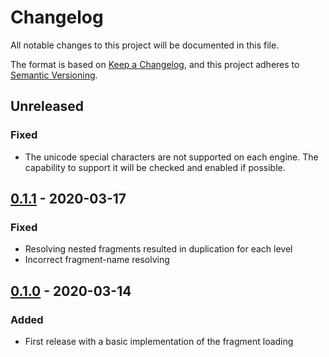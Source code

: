 # Changelog
All notable changes to this project will be documented in this file.

The format is based on [Keep a Changelog](https://keepachangelog.com/en/1.0.0/),
and this project adheres to [Semantic Versioning](https://semver.org/spec/v2.0.0.html).

## Unreleased

### Fixed
- The unicode special characters are not supported on each engine.
The capability to support it will be checked and enabled if possible.

## [0.1.1] - 2020-03-17

### Fixed
- Resolving nested fragments resulted in duplication for each level
- Incorrect fragment-name resolving

## [0.1.0] - 2020-03-14

### Added
- First release with a basic implementation of the fragment loading

[Unreleased]: https://github.com/sinexist/dynql/compare/v0.1.1...HEAD
[0.1.1]: https://github.com/sinexist/dynql/releases/tag/v0.1.0...v0.1.1
[0.1.0]: https://github.com/sinexist/dynql/releases/tag/v0.1.0
